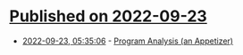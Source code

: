 # [Published on 2022-09-23](index.md)

* [2022-09-23, 05:35:06](https://lobste.rs/s/upp1vc/program_analysis_appetizer) - [Program Analysis (an Appetizer)](https://arxiv.org/abs/2012.10086)
